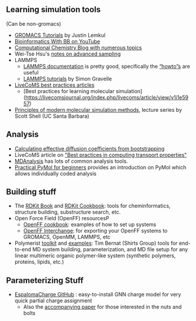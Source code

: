 ## Learning simulation tools
(Can be non-gromacs)
- [GROMACS Tutorials](http://www.mdtutorials.com/gmx/index.html) by Justin Lemkul
- [Bioinformatics With BB on YouTube](https://www.youtube.com/@jaannawaz2007)
- [Computational Chemistry Blog with numerous topics](https://www.compchems.com/) 
- Wei-Tse Hsu's [notes on advanced sampling](https://weitsehsu.com/course/advanced_sampling/) 
- LAMMPS
  - [LAMMPS documentation](https://docs.lammps.org/Manual.html) is pretty good, specifically the [“howto”s](https://docs.lammps.org/Howto.html#tutorials-howto) are useful
  - [LAMMPS tutorials](https://lammpstutorials.github.io/) by Simon Gravelle
- [LiveCoMS best practices articles](https://livecomsjournal.org/index.php/livecoms/catalog/category/bestpractices)
  - [Best practices for learning molecular simulation] (https://livecomsjournal.org/index.php/livecoms/article/view/v1i1e5957) 
- [Principles of modern molecular simulation methods](https://sites.engineering.ucsb.edu/~shell/che210d/assignments.html), lecture series by Scott Shell (UC Santa Barbara) 

## Analysis
 - [Calculating effective diffusion coefficients from bootstrapping](https://github.com/icomse/mcmd_summer_2022/blob/main/bootstrapping/README.md)
 - LiveCoMS article on ["Best practices in computing transport properties"](https://livecomsjournal.org/index.php/livecoms/article/view/v1i1e6324) 
 - [MDAnalysis](https://userguide.mdanalysis.org/stable/examples/README.html) has lots of common analysis tools.
 - [Practical PyMol for beginners](https://www.pymolwiki.org/index.php/Practical_Pymol_for_Beginners) provides an introduction on PyMol which allows individually coded analysis

## Building stuff
- The [RDKit Book](https://www.rdkit.org/docs/RDKit_Book.html) and [RDKit Cookbook](https://rdkit.org/docs/Cookbook.html): tools for cheminformatics, structure building, substructure search, etc.
- Open Force Field (OpenFF) resourcesP
  - [OpenFF cookbook](https://docs.openforcefield.org/projects/toolkit/en/stable/users/molecule_cookbook.html): examples of how to set up systems 
  - [OpenFF Interchange](https://docs.openforcefield.org/projects/interchange/en/stable/using/intro.html): for exporting your OpenFF systems to GROMACS, OpenMM, LAMMPS, etc
- Polymerist [toolkit](https://github.com/timbernat/polymerist) and [examples](https://github.com/timbernat/polymerist_examples): Tim Bernat (Shirts Group) tools for end-to-end MD system building, parameterization, and MD file setup for any linear multimeric organic polymer-like system (synthetic polymers, proteins, lipids, etc.)

## Parameterizing Stuff
- [EspalomaCharge GitHub](https://github.com/choderalab/espaloma_charge) : easy-to-install GNN charge model for very quick partial charge assignment
  - Also the [accompanying paper](https://arxiv.org/abs/2302.06758) for those interested in the nuts and bolts
